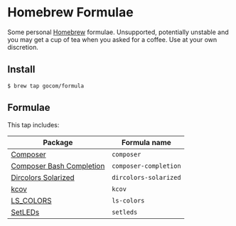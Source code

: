 Homebrew Formulae
=====

Some personal [Homebrew](https://brew.sh) formulae. Unsupported, potentially unstable and you may get a cup of tea when you asked for a coffee. Use at your own discretion.

Install
-----

```shell
$ brew tap gocom/formula
```

Formulae
-----

This tap includes:

| Package | Formula name |
| ------- | ------------ |
| [Composer](https://github.com/composer/composer) | `composer` |
| [Composer Bash Completion](https://github.com/iArren/composer-bash-completion) | `composer-completion` |
| [Dircolors Solarized](https://github.com/seebi/dircolors-solarized) | `dircolors-solarized` |
| [kcov](https://github.com/SimonKagstrom/kcov) | `kcov` |
| [LS_COLORS](https://github.com/trapd00r/LS_COLORS) | `ls-colors` |
| [SetLEDs](https://github.com/damieng/setledsmac) | `setleds` |
